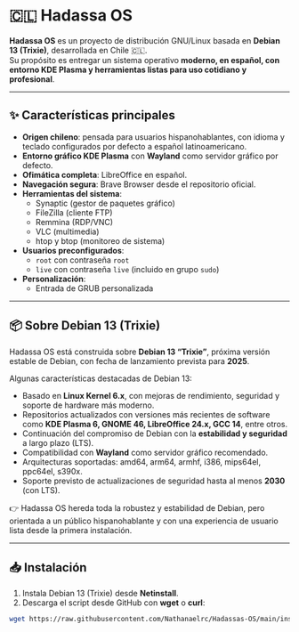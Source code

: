 # 🇨🇱 Hadassa OS

**Hadassa OS** es un proyecto de distribución GNU/Linux basada en **Debian 13 (Trixie)**, desarrollada en Chile 🇨🇱.  
Su propósito es entregar un sistema operativo **moderno, en español, con entorno KDE Plasma y herramientas listas para uso cotidiano y profesional**.

---

## ✨ Características principales

- **Origen chileno**: pensada para usuarios hispanohablantes, con idioma y teclado configurados por defecto a español latinoamericano.  
- **Entorno gráfico KDE Plasma** con **Wayland** como servidor gráfico por defecto.  
- **Ofimática completa**: LibreOffice en español.  
- **Navegación segura**: Brave Browser desde el repositorio oficial.  
- **Herramientas del sistema**:
  - Synaptic (gestor de paquetes gráfico)
  - FileZilla (cliente FTP)
  - Remmina (RDP/VNC)
  - VLC (multimedia)
  - htop y btop (monitoreo de sistema)  
- **Usuarios preconfigurados**:
  - `root` con contraseña `root`
  - `live` con contraseña `live` (incluido en grupo `sudo`)  
- **Personalización**:
  - Entrada de GRUB personalizada

---

## 📦 Sobre Debian 13 (Trixie)

Hadassa OS está construida sobre **Debian 13 “Trixie”**, próxima versión estable de Debian, con fecha de lanzamiento prevista para **2025**.

Algunas características destacadas de Debian 13:

- Basado en **Linux Kernel 6.x**, con mejoras de rendimiento, seguridad y soporte de hardware más moderno.  
- Repositorios actualizados con versiones más recientes de software como **KDE Plasma 6, GNOME 46, LibreOffice 24.x, GCC 14**, entre otros.  
- Continuación del compromiso de Debian con la **estabilidad y seguridad** a largo plazo (LTS).  
- Compatibilidad con **Wayland** como servidor gráfico recomendado.  
- Arquitecturas soportadas: amd64, arm64, armhf, i386, mips64el, ppc64el, s390x.  
- Soporte previsto de actualizaciones de seguridad hasta al menos **2030** (con LTS).

👉 Hadassa OS hereda toda la robustez y estabilidad de Debian, pero orientada a un público hispanohablante y con una experiencia de usuario lista desde la primera instalación.

---

## 📥 Instalación

1. Instala Debian 13 (Trixie) desde **Netinstall**.
2. Descarga el script desde GitHub con **wget** o **curl**:

```bash
wget https://raw.githubusercontent.com/Nathanaelrc/Hadassas-OS/main/install.txt -O postinstall.sh
